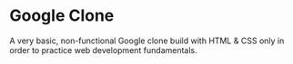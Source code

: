 # Google Clone

A very basic, non-functional Google clone build with HTML &amp; CSS only in order to practice web development fundamentals.
